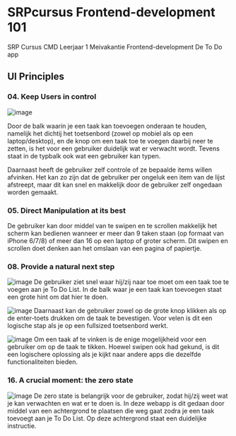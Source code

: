 # SRPcursus Frontend-development 101
SRP Cursus CMD Leerjaar 1 Meivakantie Frontend-development
De To Do app


## UI Principles
### 04. Keep Users in control
![image](https://user-images.githubusercontent.com/83555667/117433939-58e8b680-af2c-11eb-9661-8d8062d7db72.png)

Door de balk waarin je een taak kan toevoegen onderaan te houden, namelijk het dichtij het toetsenbord (zowel op mobiel als op een laptop/desktop), en de knop om een taak toe te voegen daarbij neer te zetten, is het voor een gebruiker duidelijk wat er verwacht wordt. 
Tevens staat in de typbalk ook wat een gebruiker kan typen.

Daarnaast heeft de gebruiker zelf controle of ze bepaalde items willen afvinken. Het kan zo zijn dat de gebruiker per ongeluk een item van de lijst afstreept, maar dit kan snel en makkelijk door de gebruiker zelf ongedaan worden gemaakt. 

### 05. Direct Manipulation at its best
De gebruiker kan door middel van te swipen en te scrollen makkelijk het scherm kan bedienen wanneer er meer dan 9 taken staan (op formaat van iPhone 6/7/8) of meer dan 16 op een laptop of groter scherm. 
Dit swipen en scrollen doet denken aan het omslaan van een pagina of papiertje. 

### 08. Provide a natural next step
![image](https://user-images.githubusercontent.com/83555667/117435099-c0533600-af2d-11eb-8b7d-54b37b754e8d.png)
De gebruiker ziet snel waar hij/zij naar toe moet om een taak toe te voegen aan je To Do List. In de balk waar je een taak kan toevoegen staat een grote hint om dat hier te doen. 

![image](https://user-images.githubusercontent.com/83555667/117435147-d103ac00-af2d-11eb-9bc2-1358c3f031e4.png)
Daarnaast kan de gebruiker zowel op de grote knop klikken als op de enter-toets drukken om de taak te bevestigen. Voor velen is dit een logische stap als je op een fullsized toetsenbord werkt. 

![image](https://user-images.githubusercontent.com/83555667/117435690-6a32c280-af2e-11eb-96f8-e311df55c09a.png)
Om een taak af te vinken is de enige mogelijkheid voor een gebruiker om op de taak te tikken. Hoewel swipen ook had gekund, is dit een logischere oplossing als je kijkt naar andere apps die dezelfde functionaliteiten bieden. 

### 16. A crucial moment: the zero state
![image](https://user-images.githubusercontent.com/83555667/117439991-cea45080-af33-11eb-90b2-71d3a0378824.png)
De zero state is belangrijk voor de gebruiker, zodat hij/zij weet wat je kan verwachten en wat er te doen is. 
In deze webapp is dit gedaan door middel van een achtergrond te plaatsen die weg gaat zodra je een taak toevoegt aan je To Do List.
Op deze achtergrond staat een duidelijke instructie. 